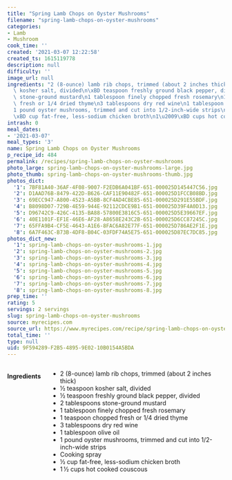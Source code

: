 ```yaml
---
title: "Spring Lamb Chops on Oyster Mushrooms"
filename: "spring-lamb-chops-on-oyster-mushrooms"
categories:
- Lamb
- Mushroom
cook_time: ''
created: '2021-03-07 12:22:58'
created_ts: 1615119778
description: null
difficulty: ''
image_url: null
ingredients: "2 (8-ounce) lamb rib chops, trimmed (about 2 inches thick)\n\xBD teaspoon\
  \ kosher salt, divided\n\xBD teaspoon freshly ground black pepper, divided\n2 tablespoons\
  \ stone-ground mustard\n1 tablespoon finely chopped fresh rosemary\n1 teaspoon chopped\
  \ fresh or 1/4 dried thyme\n3 tablespoons dry red wine\n1 tablespoon olive oil\n\
  1 pound oyster mushrooms, trimmed and cut into 1/2-inch-wide strips\nCooking spray\n\
  \xBD cup fat-free, less-sodium chicken broth\n1\u2009\xBD cups hot cooked couscous"
intrash: 0
meal_dates:
- '2021-03-07'
meal_types: '3'
name: Spring Lamb Chops on Oyster Mushrooms
p_recipe_id: 484
permalink: /recipes/spring-lamb-chops-on-oyster-mushrooms
photo_large: spring-lamb-chops-on-oyster-mushrooms-large.jpg
photo_thumb: spring-lamb-chops-on-oyster-mushrooms-thumb.jpg
photos_dict:
  '1': 7BF81A40-36AF-4F08-9007-F2EDB6A041BF-651-000025D145447C56.jpg
  '2': D1AAD76B-8479-422D-B626-CAF11E90482F-651-000025D1FCCB08BD.jpg
  '3': 69ECC947-A800-4523-A5BB-8CF4AD4CBE85-651-000025D291E55BDF.jpg
  '4': B8098D07-729B-4E59-944E-92112CDCE9B1-651-000025D39F4A0D13.jpg
  '5': D96742C9-426C-4135-BA88-57800E3816C5-651-000025D5E39667EF.jpg
  '6': 40E1101F-EF1E-46E6-AF28-A8658E243C2B-651-000025D6CC87245C.jpg
  '7': 65FFA9B4-CF5E-4643-A1E6-8FAC6A82E77F-651-000025D786AE2F1E.jpg
  '8': 6A7F463C-B73B-4DF8-B04C-03FDF74A5E75-651-000025D87EC7DC85.jpg
photos_dict_new:
  '1': spring-lamb-chops-on-oyster-mushrooms-1.jpg
  '2': spring-lamb-chops-on-oyster-mushrooms-2.jpg
  '3': spring-lamb-chops-on-oyster-mushrooms-3.jpg
  '4': spring-lamb-chops-on-oyster-mushrooms-4.jpg
  '5': spring-lamb-chops-on-oyster-mushrooms-5.jpg
  '6': spring-lamb-chops-on-oyster-mushrooms-6.jpg
  '7': spring-lamb-chops-on-oyster-mushrooms-7.jpg
  '8': spring-lamb-chops-on-oyster-mushrooms-8.jpg
prep_time: ''
rating: 5
servings: 2 servings
slug: spring-lamb-chops-on-oyster-mushrooms
source: myrecipes.com
source_url: https://www.myrecipes.com/recipe/spring-lamb-chops-on-oyster-mushrooms
total_time: ''
type: null
uid: 9F594289-F2B5-4895-9E02-10B0154A5BDA
---
```

<div class="large-8 medium-7 columns" id="writeup">	</div><!-- #writeup -->
</div><!-- #row-one -->
<div class="row" id="row-two">	<div class="medium-4 small-5 columns" id="ingredients"><h4>Ingredients</h4><div class="box box-ingredients content"><ul>
<li>2 (8-ounce) lamb rib chops, trimmed (about 2 inches thick)</li>
<li>½ teaspoon kosher salt, divided</li>
<li>½ teaspoon freshly ground black pepper, divided</li>
<li>2 tablespoons stone-ground mustard</li>
<li>1 tablespoon finely chopped fresh rosemary</li>
<li>1 teaspoon chopped fresh or 1/4 dried thyme</li>
<li>3 tablespoons dry red wine</li>
<li>1 tablespoon olive oil</li>
<li>1 pound oyster mushrooms, trimmed and cut into 1/2-inch-wide strips</li>
<li>Cooking spray</li>
<li>½ cup fat-free, less-sodium chicken broth</li>
<li>1 ½ cups hot cooked couscous</li>
</ul>
</div>	</div>	<div class="medium-6 small-7 columns" id="directions">	</div>